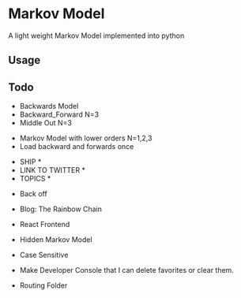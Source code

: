 # Markov Model

A light weight Markov Model implemented into python

## Usage


## Todo

+ Backwards Model
+ Backward_Forward N=3
+ Middle Out N=3
- Markov Model with lower orders N=1,2,3
- Load backward and forwards once
* SHIP *
* LINK TO TWITTER *
* TOPICS *
- Back off 
- Blog: The Rainbow Chain
- React Frontend 
- Hidden Markov Model

- Case Sensitive 

- Make Developer Console that I can delete favorites or clear them.
- Routing Folder